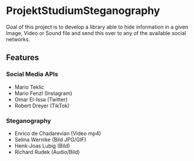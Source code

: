 
# ProjektStudiumSteganography
Goal of this project is to develop a library able to hide information in a given Image, Video or Sound file and send this over to any of the available social networks.

## Features

### Social Media APIs
 - Mario Teklic
 - Mario Fenzl (Instagram)
 - Omar El-Issa (Twitter)
 - Robert Dreyer (TikTok)
 ### Steganography 
 - Enrico de Chadarevian (Video mp4)
 - Selina Wernike (Bild JPG/GIF)
 - Henk-Joas Lubig (Bild)
 - Richard Rudek (Audio/Bild)
